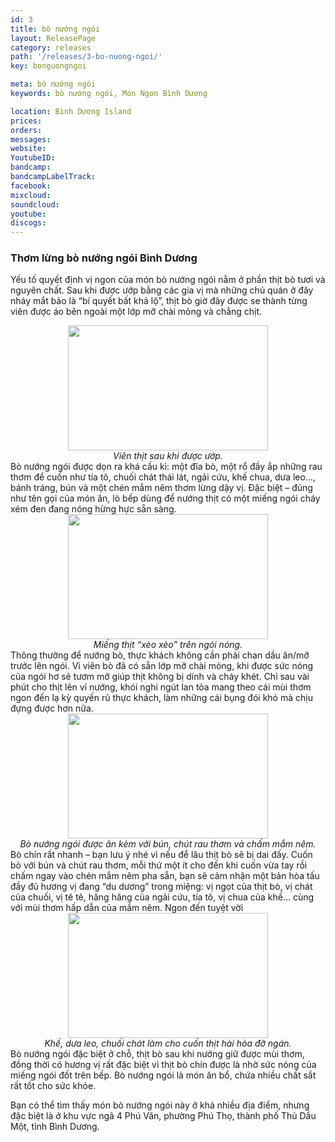 ```yaml
---
id: 3
title: bò nướng ngói
layout: ReleasePage
category: releases
path: '/releases/3-bo-nuong-ngoi/'
key: bonguongngoi

meta: bò nướng ngói
keywords: bò nướng ngói, Món Ngon Bình Dương

location: Bình Dương Island
prices: 
orders: 
messages:
website: 
YoutubeID: 
bandcamp: 
bandcampLabelTrack: 
facebook: 
mixcloud: 
soundcloud: 
youtube: 
discogs: 
---
```

### Thơm lừng bò nướng ngói Bình Dương
Yếu tố quyết định vị ngon của món bò nướng ngói nằm ở phần thịt bò tươi và nguyên chất. Sau khi được ướp bằng các gia vị mà những chủ quán ở đây nháy mắt bảo là “bí quyết bất khả lộ”, thịt bò giờ đây được se thành từng viên được áo bên ngoài một lớp mỡ chài mỏng và chằng chịt.

<div align="center"><img src="http://farm9.static.flickr.com/8677/16090666721_5a4f96b523_b.jpg" width="320px" height="200px"></div>
<center><em>Viên thịt sau khi được ướp.</em></center>
Bò nướng ngói được dọn ra khá cầu kì: một đĩa bò, một rổ đầy ắp những rau thơm để cuốn như tía tô, chuối chát thái lát, ngải cứu, khế chua, dưa leo…, bánh tráng, bún và một chén mắm nêm thơm lừng dậy vị. Đặc biệt – đúng như tên gọi của món ăn, lò bếp dùng để nướng thịt có một miếng ngói cháy xém đen đang nóng hừng hực sẵn sàng.

<div align="center"><img src="http://farm8.static.flickr.com/7582/15905151478_bb350d2652_b.jpg" width="320px" height="200px"></div>
<center><em>Miếng thịt “xèo xèo” trên ngói nóng.</em></center>
Thông thường để nướng bò, thực khách không cần phải chan dầu ăn/mỡ trước lên ngói. Vì viên bò đã có sẵn lớp mỡ chài mỏng, khi được sức nóng của ngói hơ sẽ tươm mỡ giúp thịt không bị dính và cháy khét. Chỉ sau vài phút cho thịt lên vỉ nướng, khói nghi ngút lan tỏa mang theo cái mùi thơm ngon đến lạ kỳ quyến rũ thực khách, làm những cái bụng đói khó mà chịu đựng được hơn nữa.

<div align="center"><img src="http://farm8.static.flickr.com/7500/16091869202_1d2d991c5c_b.jpg" width="320px" height="200px"></div>
<center><em>Bò nướng ngói được ăn kèm với bún, chút rau thơm và chấm mắm nêm.</em></center>
Bò chín rất nhanh – bạn lưu ý nhé vì nếu để lâu thịt bò sẽ bị dai đấy. Cuốn bò với bún và chút rau thơm, mỗi thứ một ít cho đến khi cuốn vừa tay rồi chấm ngay vào chén mắm nêm pha sẵn, bạn sẽ cảm nhận  một bản hòa tấu đầy đủ hương vị đang “du dương” trong miệng: vị ngọt của thịt bò, vị chát của chuối, vị tê tê, hăng hăng của ngải cứu, tía tô, vị chua của khế… cùng với mùi thơm hấp dẫn của mắm nêm. Ngon đến tuyệt vời

<div align="center"><img src="http://farm8.static.flickr.com/7464/16092587685_2a6265da34_b.jpg" width="320px" height="200px"></div>
<center><em>Khế, dưa leo, chuối chát làm cho cuốn thịt hài hòa đỡ ngán.</em></center>
Bò nướng ngói đặc biệt ở chỗ, thịt bò sau khi nướng giữ được mùi thơm, đồng thời có hương vị rất đặc biệt vì thịt bò chín được là nhờ sức nóng của miếng ngói đốt trên bếp. Bò nướng ngói là món ăn bổ, chứa nhiều chất sắt rất tốt cho sức khỏe.

Bạn có thể tìm thấy món bò nướng ngói này ở khá nhiều địa điểm, nhưng đặc biệt là ở khu vực ngã 4 Phú Văn, phường Phú Thọ, thành phố Thủ Dầu Một, tỉnh Bình Dương.
